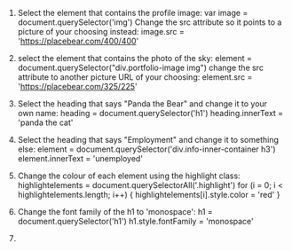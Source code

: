 1. Select the element that contains the profile image: var image = document.querySelector('img')
	Change the src attribute so it points to a picture of your choosing instead: image.src = 'https://placebear.com/400/400'

2. select the element that contains the photo of the sky: element = document.querySelector("div.portfolio-image img")
	change the src attribute to another picture URL of your choosing: element.src = 'https://placebear.com/325/225'

3. Select the heading that says "Panda the Bear" and change it to your own name: heading = document.querySelector('h1')
	heading.innerText = 'panda the cat'

4. Select the heading that says "Employment" and change it to something else: element = document.querySelector('div.info-inner-container h3')
	element.innerText = 'unemployed'

5. Change the colour of each element using the highlight class: 
	highlightelements = document.querySelectorAll('.highlight')
	for (i = 0; i < highlightelements.length; i++) {
    highlightelements[i].style.color = 'red' }

6. Change the font family of the h1 to 'monospace': h1 = document.querySelector('h1')
	h1.style.fontFamily = 'monospace'

7. 
